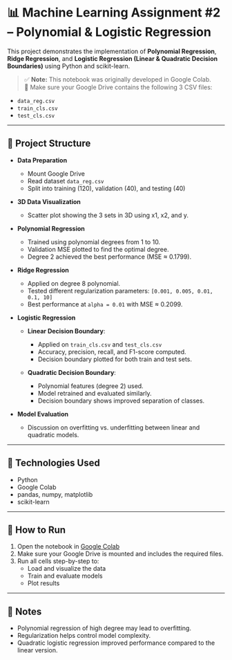 # 📊 Machine Learning Assignment #2 – Polynomial & Logistic Regression

This project demonstrates the implementation of **Polynomial Regression**, **Ridge Regression**, and **Logistic Regression (Linear & Quadratic Decision Boundaries)** using Python and scikit-learn.

> ✅ **Note:** This notebook was originally developed in Google Colab.  
> 📌 Make sure your Google Drive contains the following 3 CSV files:
- `data_reg.csv`
- `train_cls.csv`
- `test_cls.csv`

---

## 📂 Project Structure

- **Data Preparation**
  - Mount Google Drive
  - Read dataset `data_reg.csv`
  - Split into training (120), validation (40), and testing (40)

- **3D Data Visualization**
  - Scatter plot showing the 3 sets in 3D using x1, x2, and y.

- **Polynomial Regression**
  - Trained using polynomial degrees from 1 to 10.
  - Validation MSE plotted to find the optimal degree.
  - Degree 2 achieved the best performance (MSE ≈ 0.1799).

- **Ridge Regression**
  - Applied on degree 8 polynomial.
  - Tested different regularization parameters: `[0.001, 0.005, 0.01, 0.1, 10]`
  - Best performance at `alpha = 0.01` with MSE ≈ 0.2099.

- **Logistic Regression**
  - **Linear Decision Boundary**:
    - Applied on `train_cls.csv` and `test_cls.csv`
    - Accuracy, precision, recall, and F1-score computed.
    - Decision boundary plotted for both train and test sets.
  
  - **Quadratic Decision Boundary**:
    - Polynomial features (degree 2) used.
    - Model retrained and evaluated similarly.
    - Decision boundary shows improved separation of classes.

- **Model Evaluation**
  - Discussion on overfitting vs. underfitting between linear and quadratic models.

---

## 🔧 Technologies Used

- Python
- Google Colab
- pandas, numpy, matplotlib
- scikit-learn

---

## 🚀 How to Run

1. Open the notebook in [Google Colab](https://colab.research.google.com/)
2. Make sure your Google Drive is mounted and includes the required files.
3. Run all cells step-by-step to:
   - Load and visualize the data
   - Train and evaluate models
   - Plot results

---


## 🧠 Notes

- Polynomial regression of high degree may lead to overfitting.
- Regularization helps control model complexity.
- Quadratic logistic regression improved performance compared to the linear version.

